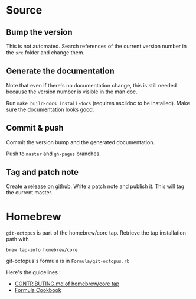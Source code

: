 # Source

## Bump the version
This is not automated. Search references of the current version number in the `src` folder and change them.

## Generate the documentation
Note that even if there's no documentation change, this is still needed because the version number is visible in the man doc.

Run `make build-docs install-docs` (requires asciidoc to be installed). Make sure the documentation looks good.

## Commit & push
Commit the version bump and the generated documentation.

Push to `master` and `gh-pages` branches.

## Tag and patch note
Create a [release on github](https://github.com/lesfurets/git-octopus/releases). Write a patch note and publish it. This will tag the current master.

# Homebrew
`git-octopus` is part of the homebrew/core tap. Retrieve the tap installation path with
```
brew tap-info homebrew/core
```
git-octopus's formula is in `Formula/git-octopus.rb`

Here's the guidelines : 
* [CONTRIBUTING.md of homebrew/core tap](https://github.com/homebrew/homebrew-core/blob/master/.github/CONTRIBUTING.md)
* [Formula Cookbook](https://github.com/Homebrew/brew/blob/master/share/doc/homebrew/Formula-Cookbook.md)
